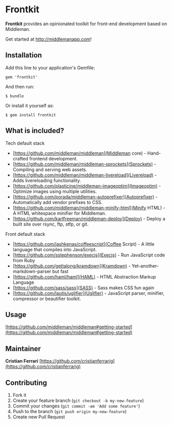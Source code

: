 # Frontkit
**Frontkit** provides an opinionated toolkit for front-end development based on Middleman.

Get started at http://middlemanapp.com!


## Installation

Add this line to your application's Gemfile:

    gem 'frontkit'

And then run:

    $ bundle

Or install it yourself as:

    $ gem install frontkit



## What is included?

Tech default stack
- [https://github.com/middleman/middleman](Middleman core) - Hand-crafted frontend development.
- [https://github.com/middleman/middleman-sprockets](Sprockets) - Compiling and serving web assets.
- [https://github.com/middleman/middleman-livereload](Livereload) - Adds livereloading functionality.
- [https://github.com/plasticine/middleman-imageoptim](Imageoptim) - Optimize images using multiple utilities.
- [https://github.com/porada/middleman-autoprefixer](Autoprefixer) - Automatically add vendor prefixes to CSS.
- [https://github.com/middleman/middleman-minify-html](Minify HTML) - A HTML whitespace minifier for Middleman.
- [https://github.com/karlfreeman/middleman-deploy](Deploy) - Deploy a built site over rsync, ftp, stfp, or git.

Front default stack
- [https://github.com/jashkenas/coffeescript](Coffee Script) - A little language that compiles into JavaScript.
- [https://github.com/sstephenson/execjs](Execjs) - Run JavaScript code from Ruby
- [https://github.com/gettalong/kramdown](Kramdown) - Yet-another-markdown-parser but fast
- [https://github.com/haml/haml](HAML) - HTML Abstraction Markup Language
- [https://github.com/sass/sass](SASS) - Sass makes CSS fun again
- [https://github.com/lautis/uglifier](Uglifier) - JavaScript parser, minifier, compressor or beautifier toolkit.



## Usage

[https://github.com/middleman/middleman#getting-started](https://github.com/middleman/middleman#getting-started)



## Maintainer

**Cristian Ferrari**
[https://github.com/cristianferrarig](https://github.com/cristianferrarig)



## Contributing

1. Fork it
2. Create your feature branch (`git checkout -b my-new-feature`)
3. Commit your changes (`git commit -am 'Add some feature'`)
4. Push to the branch (`git push origin my-new-feature`)
5. Create new Pull Request
